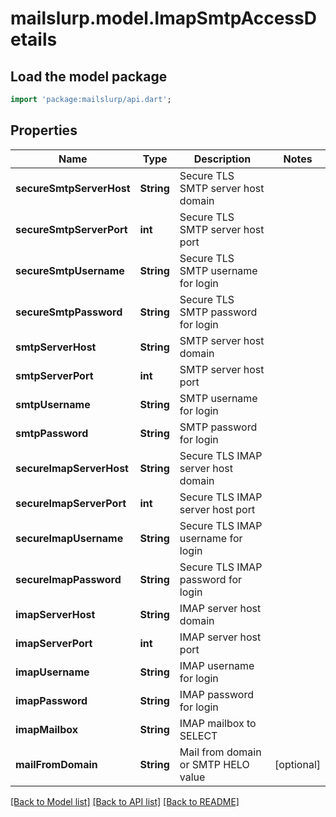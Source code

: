 # mailslurp.model.ImapSmtpAccessDetails

## Load the model package
```dart
import 'package:mailslurp/api.dart';
```

## Properties
Name | Type | Description | Notes
------------ | ------------- | ------------- | -------------
**secureSmtpServerHost** | **String** | Secure TLS SMTP server host domain | 
**secureSmtpServerPort** | **int** | Secure TLS SMTP server host port | 
**secureSmtpUsername** | **String** | Secure TLS SMTP username for login | 
**secureSmtpPassword** | **String** | Secure TLS SMTP password for login | 
**smtpServerHost** | **String** | SMTP server host domain | 
**smtpServerPort** | **int** | SMTP server host port | 
**smtpUsername** | **String** | SMTP username for login | 
**smtpPassword** | **String** | SMTP password for login | 
**secureImapServerHost** | **String** | Secure TLS IMAP server host domain | 
**secureImapServerPort** | **int** | Secure TLS IMAP server host port | 
**secureImapUsername** | **String** | Secure TLS IMAP username for login | 
**secureImapPassword** | **String** | Secure TLS IMAP password for login | 
**imapServerHost** | **String** | IMAP server host domain | 
**imapServerPort** | **int** | IMAP server host port | 
**imapUsername** | **String** | IMAP username for login | 
**imapPassword** | **String** | IMAP password for login | 
**imapMailbox** | **String** | IMAP mailbox to SELECT | 
**mailFromDomain** | **String** | Mail from domain or SMTP HELO value | [optional] 

[[Back to Model list]](../README#documentation-for-models) [[Back to API list]](../README#documentation-for-api-endpoints) [[Back to README]](../README)


